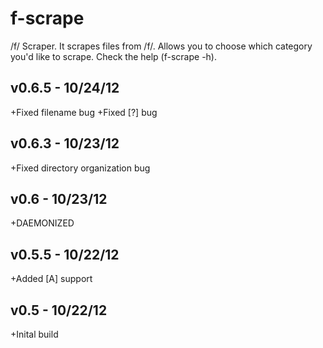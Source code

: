 f-scrape
========

/f/ Scraper. It scrapes files from /f/. Allows you to choose which category you'd like to scrape. Check the help (f-scrape -h).

v0.6.5 - 10/24/12
-----------------
+Fixed filename bug
+Fixed [?] bug

v0.6.3 - 10/23/12
-----------------
+Fixed directory organization bug

v0.6 - 10/23/12
-----------------
+DAEMONIZED

v0.5.5 - 10/22/12
-----------------
+Added [A] support

v0.5 - 10/22/12
-----------------
+Inital build
